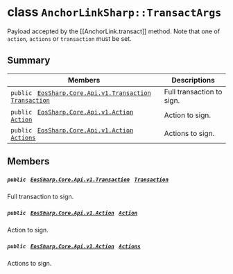 # class `AnchorLinkSharp::TransactArgs` 

Payload accepted by the [[AnchorLink.transact]] method. Note that one of `action`, `actions` or `transaction` must be set.

## Summary

 Members                                | Descriptions                                
----------------------------------------|---------------------------------------------
`public ` [`EosSharp.Core.Api.v1.Transaction`](EosSharp--Core--Api--v1--Transaction.md)` ` [`Transaction`](#class_anchor_link_sharp_1_1_transact_args_1af0458791e9c6ba1700c18845ae005486) | Full transaction to sign.
`public ` [`EosSharp.Core.Api.v1.Action`](EosSharp--Core--Api--v1--Action.md)` ` [`Action`](#class_anchor_link_sharp_1_1_transact_args_1a401f36a4996099f1fe31774030412a58) | Action to sign.
`public ` [`EosSharp.Core.Api.v1.Action`](EosSharp--Core--Api--v1--Action.md)` ` [`Actions`](#class_anchor_link_sharp_1_1_transact_args_1a78c8d5d2838596e4c6b925e04972ea41) | Actions to sign.

## Members

##### `public ` [`EosSharp.Core.Api.v1.Transaction`](EosSharp--Core--Api--v1--Transaction.md)` ` [`Transaction`](#class_anchor_link_sharp_1_1_transact_args_1af0458791e9c6ba1700c18845ae005486) 

Full transaction to sign.

##### `public ` [`EosSharp.Core.Api.v1.Action`](EosSharp--Core--Api--v1--Action.md)` ` [`Action`](#class_anchor_link_sharp_1_1_transact_args_1a401f36a4996099f1fe31774030412a58) 

Action to sign.

##### `public ` [`EosSharp.Core.Api.v1.Action`](EosSharp--Core--Api--v1--Action.md)` ` [`Actions`](#class_anchor_link_sharp_1_1_transact_args_1a78c8d5d2838596e4c6b925e04972ea41) 

Actions to sign.

